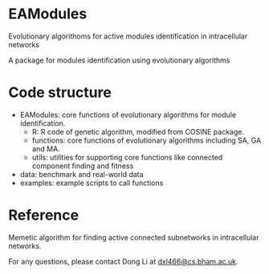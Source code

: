 # EAModules
Evolutionary algorithoms for active modules identification in intracellular networks

A package for modules identification using evolutionary algorithms

Code structure
==============
- EAModules: core functions of evolutionary algorithms for module identification.
    - R: R code of genetic algorithm, modified from COSINE package.
    - functions: core functions of evolutionary algorithms including SA, GA and MA.
    - utils: utilities for supporting core functions like connected component finding and fitness
- data: benchmark and real-world data
- examples: example scripts to call functions

Reference
==============
Memetic algorithm for finding active connected subnetworks in intracellular networks.

For any questions, please contact Dong Li at dxl466@cs.bham.ac.uk.
